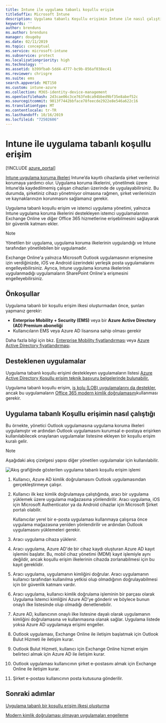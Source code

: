 ```yaml
---
title: Intune ile uygulama tabanlı koşullu erişim
titleSuffix: Microsoft Intune
description: Uygulama tabanlı Koşullu erişimin Intune ile nasıl çalıştığını öğrenin.
keywords: ''
author: brenduns
ms.author: brenduns
manager: dougeby
ms.date: 02/11/2019
ms.topic: conceptual
ms.service: microsoft-intune
ms.subservice: protect
ms.localizationpriority: high
ms.technology: ''
ms.assetid: b399fba0-5dd4-4777-bc9b-856af038ec41
ms.reviewer: chrisgre
ms.suite: ems
search.appverid: MET150
ms.custom: intune-azure
ms.collection: M365-identity-device-management
ms.openlocfilehash: 2d3cae06c3ce763fe8ca94bbed9bf35e8abef52c
ms.sourcegitcommit: 9013f7442bbface78feecde2922e8e546a622c16
ms.translationtype: MT
ms.contentlocale: tr-TR
ms.lasthandoff: 10/16/2019
ms.locfileid: "72502606"
---
```

# <a name="app-based-conditional-access-with-intune"></a>Intune ile uygulama tabanlı koşullu erişim

[!INCLUDE [azure_portal](../includes/azure_portal.md)]

[Intune uygulama koruma ilkeleri](../apps/app-protection-policy.md) Intune’da kayıtlı cihazlarda şirket verilerinizi korumaya yardımcı olur. Uygulama koruma ilkelerini, yönetilmek üzere Intune’da kaydedilmemiş çalışan cihazları üzerinde de uygulayabilirsiniz. Bu durumda, şirketiniz cihazı yönetmiyor olmasına rağmen, şirket verilerinizin ve kaynaklarınızın korunmasını sağlamanız gerekir.

Uygulama tabanlı koşullu erişim ve istemci uygulama yönetimi, yalnızca Intune uygulama koruma ilkelerini destekleyen istemci uygulamalarının Exchange Online ve diğer Office 365 hizmetlerine erişebilmesini sağlayarak bir güvenlik katmanı ekler.

> [!NOTE]
> Yönetilen bir uygulama, uygulama koruma ilkelerinin uygulandığı ve Intune tarafından yönetilebilen bir uygulamadır.

Exchange Online'a yalnızca Microsoft Outlook uygulamasının erişmesine izin verdiğinizde, iOS ve Android üzerindeki yerleşik posta uygulamalarını engelleyebilirsiniz. Ayrıca, Intune uygulama koruma ilkelerinin uygulanmadığı uygulamaların SharePoint Online'a erişmesini engelleyebilirsiniz.

## <a name="prerequisites"></a>Önkoşullar
Uygulama tabanlı bir koşullu erişim ilkesi oluşturmadan önce, şunları yapmanız gerekir:

- **Enterprise Mobility + Security (EMS)** veya bir **Azure Active Directory (AD) Premium aboneliği**
- Kullanıcıların EMS veya Azure AD lisansına sahip olması gerekir

Daha fazla bilgi için bkz. [Enterprise Mobility fiyatlandırması](https://www.microsoft.com/cloud-platform/enterprise-mobility-pricing) veya [Azure Active Directory fiyatlandırması](https://azure.microsoft.com/pricing/details/active-directory/).

## <a name="supported-apps"></a>Desteklenen uygulamalar

Uygulama tabanlı koşullu erişimi destekleyen uygulamaların listesi [Azure Active Directory Koşullu erişim teknik başvuru belgelerinde bulunabilir.](https://docs.microsoft.com/azure/active-directory/active-directory-conditional-access-technical-reference)

Uygulama tabanlı koşullu erişim, [iş kolu (LOB) uygulamalarını da destekler](app-modern-authentication-block.md), ancak bu uygulamaların [Office 365 modern kimlik doğrulamasını](https://support.office.com/article/Using-Office-365-modern-authentication-with-Office-clients-776c0036-66fd-41cb-8928-5495c0f9168a)kullanması gerekir. 

## <a name="how-app-based-conditional-access-works"></a>Uygulama tabanlı Koşullu erişimin nasıl çalıştığı

Bu örnekte, yönetici Outlook uygulamasına uygulama koruma ilkeleri uygulamıştır ve ardından Outlook uygulamasını kurumsal e-postaya erişirken kullanılabilecek onaylanan uygulamalar listesine ekleyen bir koşullu erişim kuralı gelir.

> [!NOTE]
> Aşağıdaki akış çizelgesi yapısı diğer yönetilen uygulamalar için kullanılabilir.

![Akış grafiğinde gösterilen uygulama tabanlı koşullu erişim işlemi](./media/app-based-conditional-access-intune/ca-intune-common-ways-3.png)

1. Kullanıcı, Azure AD kimlik doğrulamasını Outlook uygulamasından gerçekleştirmeye çalışır.

2. Kullanıcı ilk kez kimlik doğrulamaya çalıştığında, aracı bir uygulama yüklemek üzere uygulama mağazasına yönlendirilir. Aracı uygulama, iOS için Microsoft Authenticator ya da Android cihazlar için Microsoft Şirket portalı olabilir.

   Kullanıcılar yerel bir e-posta uygulaması kullanmaya çalışırsa önce uygulama mağazasına yeniden yönlendirilir ve ardından Outlook uygulamasını yüklemeleri gerekir.

3. Aracı uygulama cihaza yüklenir.

4. Aracı uygulama, Azure AD'de bir cihaz kaydı oluşturan Azure AD kayıt işlemini başlatır. Bu, mobil cihaz yönetimi (MDM) kayıt işlemiyle aynı değildir, ancak koşullu erişim ilkelerinin cihazda zorlanabilmesi için bu kayıt gereklidir.

5. Aracı uygulama, uygulamanın kimliğini doğrular. Aracı uygulamanın kullanıcı tarafından kullanılma yetkisi olup olmadığının doğrulayabilmesi için bir güvenlik katmanı vardır.

6. Aracı uygulama, kullanıcı kimlik doğrulama işleminin bir parçası olarak Uygulama İstemci kimliğini Azure AD’ye gönderir ve böylece bunun onaylı ilke listesinde olup olmadığı denetlenebilir.

7. Azure AD, kullanıcının onaylı ilke listesine dayalı olarak uygulamanın kimliğini doğrulamasına ve kullanmasına olanak sağlar. Uygulama listede yoksa Azure AD uygulamaya erişimi engeller.

8. Outlook uygulaması, Exchange Online ile iletişim başlatmak için Outlook Bulut Hizmeti ile iletişim kurar.

9. Outlook Bulut Hizmeti, kullanıcı için Exchange Online hizmet erişim belirteci almak için Azure AD ile iletişim kurar.

10. Outlook uygulaması kullanıcının şirket e-postasını almak için Exchange Online ile iletişim kurar.

11. Şirket e-postası kullanıcının posta kutusuna gönderilir.

## <a name="next-steps"></a>Sonraki adımlar
[Uygulama tabanlı bir koşullu erişim ilkesi oluşturma](app-based-conditional-access-intune-create.md)

[Modern kimlik doğrulaması olmayan uygulamaları engelleme](app-modern-authentication-block.md)
